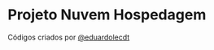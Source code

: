 # Projeto Nuvem Hospedagem

Códigos criados por
[@eduardolecdt](https://instagram.com/eduardolecdt)
